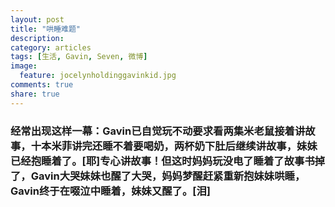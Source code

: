 ```yaml
---
layout: post
title: "哄睡难题"
description: 
category: articles
tags: [生活, Gavin, Seven, 微博]
image:
  feature: jocelynholdinggavinkid.jpg
comments: true
share: true
---
```


### 经常出现这样一幕：Gavin已自觉玩不动要求看两集米老鼠接着讲故事，十本米菲讲完还睡不着要喝奶，两杯奶下肚后继续讲故事，妹妹已经抱睡着了。[耶]专心讲故事！但这时妈妈玩没电了睡着了故事书掉了，Gavin大哭妹妹也醒了大哭，妈妈梦醒赶紧重新抱妹妹哄睡，Gavin终于在啜泣中睡着，妹妹又醒了。[泪] ###

